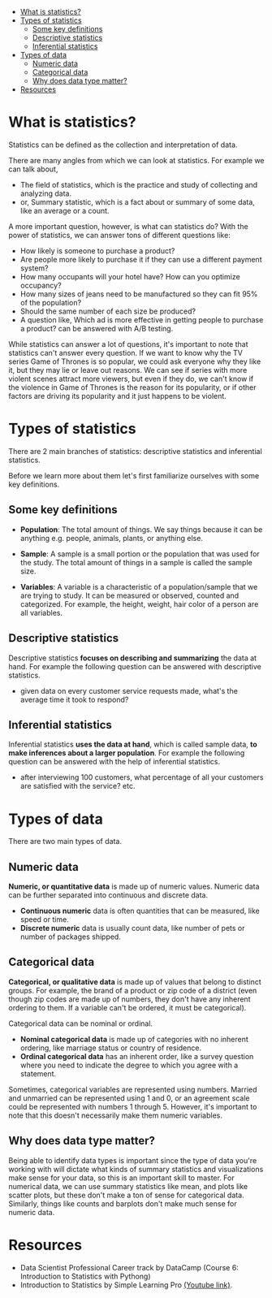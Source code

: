 - [What is statistics?](#what-is-statistics)
- [Types of statistics](#types-of-statistics)
  - [Some key definitions](#some-key-definitions)
  - [Descriptive statistics](#descriptive-statistics)
  - [Inferential statistics](#inferential-statistics)
- [Types of data](#types-of-data)
  - [Numeric data](#numeric-data)
  - [Categorical data](#categorical-data)
  - [Why does data type matter?](#why-does-data-type-matter)
- [Resources](#resources)


# What is statistics?
Statistics can be defined as the collection and interpretation of data. 

There are many angles from which we can look at statistics. For example we can talk about,
- The field of statistics, which is the practice and study of collecting and analyzing data. 
- or, Summary statistic, which is a fact about or summary of some data, like an average or a count. 

A more important question, however, is what can statistics do? With the power of statistics, we can answer tons of different questions like: 
- How likely is someone to purchase a product? 
- Are people more likely to purchase it if they can use a different payment system? 
- How many occupants will your hotel have? How can you optimize occupancy? 
- How many sizes of jeans need to be manufactured so they can fit 95% of the population? 
- Should the same number of each size be produced? 
- A question like, Which ad is more effective in getting people to purchase a product? can be answered with A/B testing. 


While statistics can answer a lot of questions, it's important to note that statistics can't answer every question. If we want to know why the TV series Game of Thrones is so popular, we could ask everyone why they like it, but they may lie or leave out reasons. We can see if series with more violent scenes attract more viewers, but even if they do, we can't know if the violence in Game of Thrones is the reason for its popularity, or if other factors are driving its popularity and it just happens to be violent. 


# Types of statistics
There are 2 main branches of statistics: descriptive statistics and inferential statistics. 

Before we learn more about them let's first familiarize ourselves with some key definitions.

## Some key definitions

- **Population**: The total amount of things. We say things because it can be anything e.g. people, animals, plants, or anything else.
  
- **Sample**: A sample is a small portion or the population that was used for the study. The total amount of things in a sample is called the sample size.

- **Variables**: A variable is a characteristic of a population/sample that we are trying to study. It can be measured or observed, counted and categorized. For example, the height, weight, hair color of a person are all variables.

## Descriptive statistics

Descriptive statistics **focuses on describing and summarizing** the data at hand. For example the following question can be answered with descriptive statistics.
  - given data on every customer service requests made, what's the average time it took to respond?

## Inferential statistics

Inferential statistics **uses the data at hand**, which is called sample data, **to make inferences about a larger population**. For example the following question can be answered with the help of inferential statistics.
  - after interviewing 100 customers, what percentage of all your customers are satisfied with the service? etc.

# Types of data

There are two main types of data. 

## Numeric data

**Numeric, or quantitative data** is made up of numeric values. Numeric data can be further separated into continuous and discrete data. 
   - **Continuous numeric** data is often quantities that can be measured, like speed or time. 
   - **Discrete numeric** data is usually count data, like number of pets or number of packages shipped.

## Categorical data

**Categorical, or qualitative data** is made up of values that belong to distinct groups. For example, the brand of a product or zip code of a district (even though zip codes are made up of numbers, they don't have any inherent ordering to them. If a variable can't be ordered, it must be categorical).

Categorical data can be nominal or ordinal. 

  - **Nominal categorical data** is made up of categories with no inherent ordering, like marriage status or country of residence. 
  - **Ordinal categorical data** has an inherent order, like a survey question where you need to indicate the degree to which you agree with a statement. 

Sometimes, categorical variables are represented using numbers. Married and unmarried can be represented using 1 and 0, or an agreement scale could be represented with numbers 1 through 5. However, it's important to note that this doesn't necessarily make them numeric variables. 

## Why does data type matter? 
Being able to identify data types is important since the type of data you're working with will dictate what kinds of summary statistics and visualizations make sense for your data, so this is an important skill to master. For numerical data, we can use summary statistics like mean, and plots like scatter plots, but these don't make a ton of sense for categorical data. Similarly, things like counts and barplots don't make much sense for numeric data. 


# Resources 
- Data Scientist Professional Career track by DataCamp (Course 6: Introduction to Statistics with Pythong)
- Introduction to Statistics by Simple Learning Pro [(Youtube link)](https://www.youtube.com/watch?v=MXaJ7sa7q-8&list=PL0KQuRyPJoe6KjlUM6iNYgt8d0DwI-IGR&index=1).

